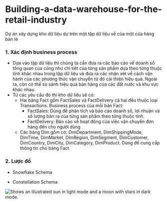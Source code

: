 # Building-a-data-warehouse-for-the-retail-industry
Dự án xây dựng kho dữ liệu dự trên một tập dữ liệu về của một cửa hàng bán lẻ

### 1. Xác định business process
- Dựa vào tập dữ liệu thì chúng ta cần đưa ra các báo cáo về doanh số tổng quan 
của cũng như chi tiết của từng sản phẩm dựa theo từng thuộc tính khác nhau trong tập 
dữ liệu và đưa ra các nhận xét về cách vận hành của các phương thức vận chuyển từ đó 
cải thiện hiệu quả. Ngoài ra, còn có thể so sánh hiệu quả bán hàng của các đất nước và 
khu vực khác nhau.
- Từ các yêu cầu đó thì kho dữ liệu sẽ có:
  - Hai bảng Fact gồm FactSales và FactDelivery cả hai đều thuộc loại Transactions. Business process của mỗi bản Fact:
    - FactSales: Dùng để phân tích và báo cáo doanh số, lợi nhuận và số lượng bán ra của từng sản phẩm theo từng thuộc tính.
    - FactDelivery: Báo cáo về hoạt động của việc vận chuyển đơn hàng đến cho người dùng
  - Các bảng Dim gồm có: DimDepartment, DimShippingMode, DimTime, DimMarket, DimRegion, DimSegment, DimCustomer, DimCountry, DimCity, DimCategory, DimProduct. Dùng để cung cấp thông tin cho bảng Fact.
### 2. Lược đồ 
- Snowflake Schema
<picture>
  <source media="(prefers-color-scheme: dark)" srcset="[[https://user-images.githubusercontent.com/25423296/163456776-7f95b81a-f1ed-45f7-b7ab-8fa810d529fa.png](https://github.com/HoangAnhKhoi/Building-a-data-warehouse-for-the-retail-industry/blob/main/Image/Picture1.png)](https://github.com/HoangAnhKhoi/Building-a-data-warehouse-for-the-retail-industry/blob/main/Image/Picture1.png)">
  <source media="(prefers-color-scheme: dark)" srcset="[[https://user-images.githubusercontent.com/25423296/163456776-7f95b81a-f1ed-45f7-b7ab-8fa810d529fa.png](https://github.com/HoangAnhKhoi/Building-a-data-warehouse-for-the-retail-industry/blob/main/Image/Picture2.png)](https://github.com/HoangAnhKhoi/Building-a-data-warehouse-for-the-retail-industry/blob/main/Image/Picture2.png)">
</picture>

- Constellation Schema
<picture>
  <img alt="Shows an illustrated sun in light mode and a moon with stars in dark mode." src="[https://user-images.githubusercontent.com/25423296/163456779-a8556205-d0a5-45e2-ac17-42d089e3c3f8.png](https://github.com/HoangAnhKhoi/Building-a-data-warehouse-for-the-retail-industry/blob/main/Image/Picture3.png)">
</picture>
